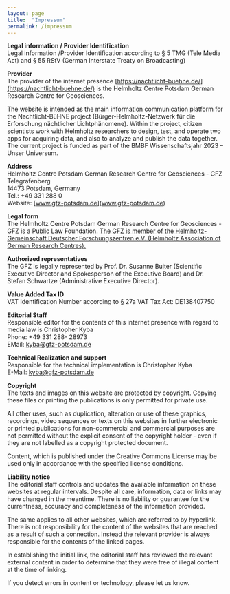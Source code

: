 ```yaml
---
layout: page
title:  "Impressum"
permalink: /impressum
---
```


**Legal information / Provider Identification**\
Legal information /Provider Identification according to § 5 TMG (Tele Media Act) and § 55 RStV (German Interstate Treaty on Broadcasting)

**Provider**\
The provider of the internet presence [https://nachtlicht-buehne.de/](https://nachtlicht-buehne.de/) is the Helmholtz Centre Potsdam German Research Centre for Geosciences.

The website is intended as the main information communication platform for the Nachtlicht-BüHNE project (Bürger-Helmholtz-Netzwerk für die Erforschung nächtlicher Lichtphänomene). Within the project, citizen scientists work with Helmholtz researchers to design, test, and operate two apps for acquiring data, and also to analyze and publish the data together. The current project is funded as part of the BMBF Wissenschaftsjahr 2023 – Unser Universum.

**Address**\
Helmholtz Centre Potsdam German Research Centre for Geosciences - GFZ \
Telegrafenberg \
14473 Potsdam, Germany \
Tel.: +49 331 288 0 \
Website: [www.gfz-potsdam.de](www.gfz-potsdam.de)

**Legal form**\
The Helmholtz Centre Potsdam German Research Centre for Geosciences - GFZ is a Public Law Foundation. [The GFZ is member of the Helmholtz-Gemeinschaft Deutscher Forschungszentren e.V. (Helmholtz Association of German Research Centres).](https://www.helmholtz.de/)

**Authorized representatives**\
The GFZ is legally represented by Prof. Dr. Susanne Buiter (Scientific Executive Director and Spokesperson of the Executive Board) and Dr. Stefan Schwartze (Administrative Executive Director).

**Value Added Tax ID**\
VAT Identification Number according to § 27a VAT Tax Act: DE138407750

**Editorial Staff**\
Responsible editor for the contents of this internet presence with regard to media law is Christopher Kyba \
Phone: +49 331 288- 28973 \
EMail: [kyba@gfz-potsdam.de](mailto:kyba@gfz-potsdam.de)

**Technical Realization and support**\
Responsible for the technical implementation is Christopher Kyba \
E-Mail: [kyba@gfz-potsdam.de](mailto:kyba@gfz-potsdam.de)

**Copyright**\
The texts and images on this website are protected by copyright. Copying these files or printing the publications is only permitted for private use.

All other uses, such as duplication, alteration or use of these graphics, recordings, video sequences or texts on this websites in further electronic or printed publications for non-commercial and commercial purposes are not permitted without the explicit consent of the copyright holder - even if they are not labelled as a copyright protected document.

Content, which is published under the Creative Commons License may be used only in accordance with the specified license conditions. 

**Liability notice**\
The editorial staff controls and updates the available information on these websites at regular intervals. Despite all care, information, data or links may have changed in the meantime. There is no liability or guarantee for the currentness, accuracy and completeness of the information provided.

The same applies to all other websites, which are referred to by hyperlink. There is not responsibility for the content of the websites that are reached as a result of such a connection. Instead the relevant provider is always responsible for the contents of the linked pages.

In establishing the initial link, the editorial staff has reviewed the relevant external content in order to determine that they were free of illegal content at the time of linking.

If you detect errors in content or technology, please let us know.
